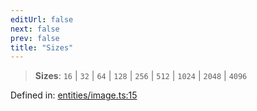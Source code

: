 ```yaml
---
editUrl: false
next: false
prev: false
title: "Sizes"
---
```


> **Sizes**: `16` \| `32` \| `64` \| `128` \| `256` \| `512` \| `1024` \| `2048` \| `4096`

Defined in: [entities/image.ts:15](https://github.com/KingsBeCattz/Kodkord/blob/5983eab654eb4f3b9082e138abddc2d7f9dac808/packages/classes/src/entities/image.ts#L15)
